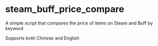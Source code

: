 # steam_buff_price_compare
A simple script that compares the price of items on Steam and Buff by keyword

Supports both Chinese and English
